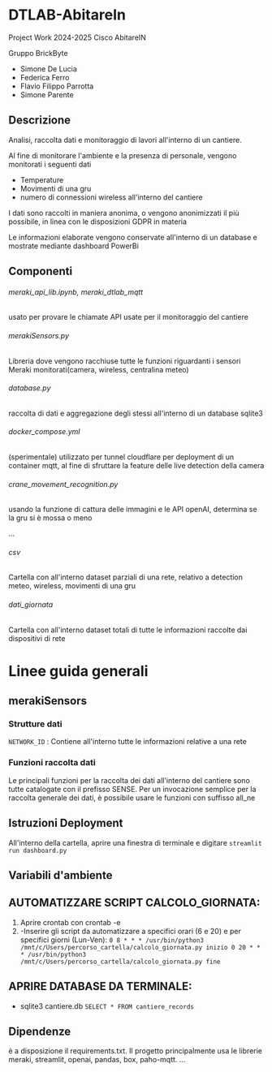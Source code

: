 # DTLAB-AbitareIn

Project Work 2024-2025 Cisco AbitareIN

Gruppo BrickByte

- Simone De Lucia
- Federica Ferro
- Flavio Filippo Parrotta
- Simone Parente

## Descrizione

Analisi, raccolta dati e monitoraggio di lavori all'interno di un cantiere.

Al fine di monitorare l'ambiente e la presenza di personale, vengono monitorati i seguenti dati

- Temperature
- Movimenti di una gru
- numero di connessioni wireless all'interno del cantiere

I dati sono raccolti in maniera anonima, o vengono anonimizzati il più possibile, in linea con le disposizioni GDPR in materia

Le informazioni elaborate vengono conservate all'interno di un database e mostrate mediante dashboard PowerBi

## Componenti

###### meraki_api_lib.ipynb, meraki_dtlab_mqtt

usato per provare le chiamate API usate per il monitoraggio del cantiere

###### merakiSensors.py

Libreria dove vengono racchiuse tutte le funzioni riguardanti i sensori Meraki monitorati(camera, wireless, centralina meteo)

###### database.py

raccolta di dati e aggregazione degli stessi all'interno di un database sqlite3

###### docker_compose.yml

(sperimentale) utilizzato per tunnel cloudflare per deployment di un container mqtt, al fine di sfruttare la feature delle live detection della camera

###### crane_movement_recognition.py

usando la funzione di cattura delle immagini e le API openAI, determina se la gru si è mossa o meno

...

###### csv

Cartella con all'interno dataset parziali di una rete, relativo a detection meteo, wireless, movimenti di una gru

###### dati_giornata

Cartella con all'interno dataset totali di tutte le informazioni raccolte dai dispositivi di rete


# Linee guida generali

## merakiSensors

### Strutture dati
`NETWORK_ID` : Contiene all'interno tutte le informazioni relative a una rete

### Funzioni raccolta dati

Le principali funzioni per la raccolta dei dati all'interno del cantiere sono tutte catalogate con il prefisso SENSE. 
Per un invocazione semplice per la raccolta generale dei dati, è possibile usare le funzioni con suffisso all_ne

## Istruzioni Deployment

All'interno della cartella, aprire una finestra di terminale e digitare 
`streamlit run dashboard.py`


## Variabili d'ambiente

## AUTOMATIZZARE SCRIPT CALCOLO_GIORNATA:

1. Aprire crontab con crontab -e
2. -Inserire gli script da automatizzare a specifici orari (6 e 20) e per specifici giorni (Lun-Ven):
   `0 8 * * * /usr/bin/python3 /mnt/c/Users/percorso_cartella/calcolo_giornata.py inizio 0 20 * * * /usr/bin/python3 /mnt/c/Users/percorso_cartella/calcolo_giornata.py fine`

## APRIRE DATABASE DA TERMINALE:

- sqlite3 cantiere.db
  `SELECT * FROM cantiere_records`

## Dipendenze
è a disposizione il requirements.txt. Il progetto principalmente usa le librerie meraki, streamlit, openai, pandas, box, paho-mqtt.
...
